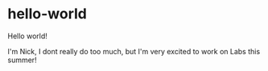 # hello-world
Hello world!

I'm Nick, I dont really do too much, but I'm very excited to work on Labs this summer!

